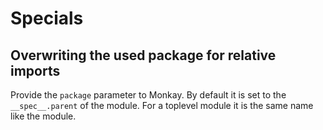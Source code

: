 # Specials

## Overwriting the used package for relative imports

Provide the `package` parameter to Monkay. By default it is set to the `__spec__.parent` of the module.
For a toplevel module it is the same name like the module.
